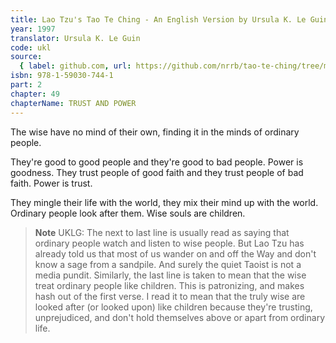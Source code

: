 ```yaml
---
title: Lao Tzu's Tao Te Ching - An English Version by Ursula K. Le Guin
year: 1997
translator: Ursula K. Le Guin
code: ukl
source:
  { label: github.com, url: https://github.com/nrrb/tao-te-ching/tree/master }
isbn: 978-1-59030-744-1
part: 2
chapter: 49
chapterName: TRUST AND POWER
---
```

The wise have no mind of their own,
finding it in the minds
of ordinary people.

They're good to good people
and they're good to bad people.
Power is goodness.
They trust people of good faith
and they trust people of bad faith.
Power is trust.

They mingle their life with the world,
they mix their mind up with the world.
Ordinary people look after them.
Wise souls are children.


> **Note** UKLG: The next to last line is usually read as saying that ordinary people watch and listen to wise people. But Lao Tzu has already told us that most of us wander on and off the Way and don't know a sage from a sandpile. And surely the quiet Taoist is not a media pundit.
Similarly, the last line is taken to mean that the wise treat ordinary people like children. This is patronizing, and makes hash out of the first verse. I read it to mean that the truly wise are looked after (or looked upon) like children because they're trusting, unprejudiced, and don't hold themselves above or apart from ordinary life.